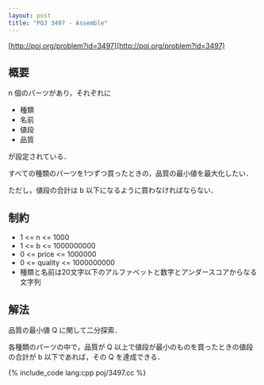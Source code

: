 ```yaml
---
layout: post
title: "POJ 3497 - Assemble"
---
```

[http://poj.org/problem?id=3497](http://poj.org/problem?id=3497)

## 概要
n 個のパーツがあり，それぞれに

- 種類
- 名前
- 値段
- 品質

が設定されている．

すべての種類のパーツを1つずつ買ったときの，品質の最小値を最大化したい．

ただし，値段の合計は b 以下になるように買わなければならない．

## 制約
- 1 <= n <= 1000
- 1 <= b <= 1000000000
- 0 <= price <= 1000000
- 0 <= quality <= 1000000000
- 種類と名前は20文字以下のアルファベットと数字とアンダースコアからなる文字列

## 解法
品質の最小値 Q に関して二分探索．

各種類のパーツの中で，品質が Q 以上で値段が最小のものを買ったときの値段の合計が b 以下であれば，その Q を達成できる．

{% include_code lang:cpp poj/3497.cc %}
